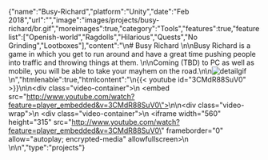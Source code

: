{"name":"Busy-Richard","platform":"Unity","date":"Feb 2018","url":"","image":"images/projects/busy-richard/br.gif","moreimages":true,"category":"Tools","features":true,"featurelist":["Openish-world","Ragdolls","Hilarious","Quests","No Grinding","Lootboxes"],"content":"\n# Busy Richard  \n\nBusy Richard is a game in which you get to run around and have a great time pushing people into traffic and throwing things at them.  \n\nComing (TBD) to PC as well as mobile, you will be able to take your mayhem on the road.\n\n![detailgif](/images/projects/busy-richard/br1.gif)  \n","htmlenable":true,"htmlcontent":"\n{{< youtube id=\"3CMdR88SuV0\" >}}\n\n<div class=\"video-container\">\n  <embed src=\"http://www.youtube.com/watch?feature=player_embedded&v=3CMdR88SuV0\"></embed>\n</div>\n<div class=\"video-wrap\">\n  <div class=\"video-container\">\n    <iframe width=\"560\" height=\"315\" src=\"http://www.youtube.com/watch?feature=player_embedded&v=3CMdR88SuV0\" frameborder=\"0\" allow=\"autoplay; encrypted-media\" allowfullscreen></iframe>\n  </div>\n</div>\n","type":"projects"}
